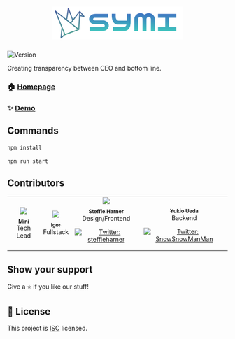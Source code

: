 <h1 align="center"> <img width="300px" src="assets/symilogo.png" /></h1>
  <img alt="Version" src="https://img.shields.io/badge/version-1.0.0-blue.svg?cacheSeconds=2592000" />

Creating transparency between CEO and bottom line.

### 🏠 [Homepage](https://github.com/project-symi/frontend-symi#readme)

### ✨ [Demo](<add demo url>)

## Commands

```sh
npm install
```

```sh
npm run start
```

## Contributors

<table>
 <tr>
    <td align="center"><a href="https://github.com/miniengineer"><img src="/assets/headshots/mini.png"" width="200px;"/><br /><sub><b>Mini</b></sub></a><br />Tech Lead</td>
    <td align="center"><a href="https://github.com/FuyuByakko"><img src="/assets/headshots/igor.png" width="200px;"/><br /><sub><b>Igor</b></sub></a><br />Fullstack</td>
    <td align="center"><a href="https://github.com/steffieharner"><img src="/assets/headshots/steffie.png" width="200px;"/><br /><sub><b>Steffie Harner</b></sub></a><br />Design/Frontend <p>
  <a href="https://twitter.com/steffieharner" target="_blank">
    <img alt="Twitter: steffieharner" src="https://img.shields.io/twitter/follow/steffieharner.svg?style=social" />
  </a>
</p></td> 
    <td align="center"><a href="https://github.com/Yukio0315"><img src="/assets/headshots/yukio.png" width="200px;" alt=""/><br /><sub><b>Yukio Ueda</b></sub></a><br /> Backend <p>
  <a href="https://twitter.com/SnowSnowManMan" target="_blank">
    <img alt="Twitter: SnowSnowManMan" src="https://img.shields.io/twitter/follow/SnowSnowManMan.svg?style=social" />
  </a>
</p>
  </tr>
</table>

## Show your support

Give a ⭐️ if you like our stuff!

## 📝 License

This project is [ISC](https://github.com/project-symi/frontend-symi/license.md) licensed.
